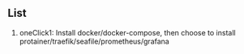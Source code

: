 ## List

1. oneClick1: Install docker/docker-compose, then choose to install protainer/traefik/seafile/prometheus/grafana
